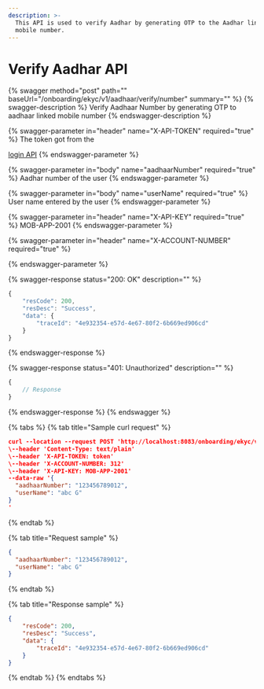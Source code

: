 ```yaml
---
description: >-
  This API is used to verify Aadhar by generating OTP to the Aadhar linked
  mobile number.
---
```


# Verify Aadhar API

{% swagger method="post" path="" baseUrl="<domain>/onboarding/ekyc/v1/aadhaar/verify/number" summary="" %}
{% swagger-description %}
Verify Aadhaar Number by generating OTP to aadhaar linked mobile number
{% endswagger-description %}

{% swagger-parameter in="header" name="X-API-TOKEN" required="true" %}
The token got from the

[login API](../../authentication-and-authorization/login-api.md)
{% endswagger-parameter %}

{% swagger-parameter in="body" name="aadhaarNumber" required="true" %}
Aadhar number of the user
{% endswagger-parameter %}

{% swagger-parameter in="body" name="userName" required="true" %}
User name entered by the user
{% endswagger-parameter %}

{% swagger-parameter in="header" name="X-API-KEY" required="true" %}
MOB-APP-2001
{% endswagger-parameter %}

{% swagger-parameter in="header" name="X-ACCOUNT-NUMBER" required="true" %}

{% endswagger-parameter %}

{% swagger-response status="200: OK" description="" %}
```javascript
{
    "resCode": 200,
    "resDesc": "Success",
    "data": {
        "traceId": "4e932354-e57d-4e67-80f2-6b669ed906cd"
    }
}
```
{% endswagger-response %}

{% swagger-response status="401: Unauthorized" description="" %}
```javascript
{
    // Response
}
```
{% endswagger-response %}
{% endswagger %}

{% tabs %}
{% tab title="Sample curl request" %}
```json
curl --location --request POST 'http://localhost:8083/onboarding/ekyc/v1/aadhaar/verify/number/' \
\--header 'Content-Type: text/plain'
\--header 'X-API-TOKEN: token'
\--header 'X-ACCOUNT-NUMBER: 312'
\--header 'X-API-KEY: MOB-APP-2001'
--data-raw '{
  "aadhaarNumber": "123456789012",
  "userName": "abc G"
}
'
```
{% endtab %}

{% tab title="Request sample" %}
```json
{
  "aadhaarNumber": "123456789012",
  "userName": "abc G"
}
```
{% endtab %}

{% tab title="Response sample" %}
```json
{
    "resCode": 200,
    "resDesc": "Success",
    "data": {
        "traceId": "4e932354-e57d-4e67-80f2-6b669ed906cd"
    }
}
```
{% endtab %}
{% endtabs %}
